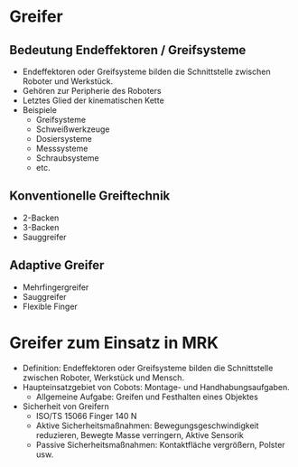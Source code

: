 # Greifer 
## Bedeutung Endeffektoren / Greifsysteme 
- Endeffektoren oder Greifsysteme bilden die Schnittstelle zwischen Roboter und Werkstück. 
- Gehören zur Peripherie des Roboters 
- Letztes Glied der kinematischen Kette 
- Beispiele 
	- Greifsysteme 
	- Schweißwerkzeuge 
	- Dosiersysteme 
	- Messsysteme 
	- Schraubsysteme 
	- etc. 

## Konventionelle Greiftechnik 
- 2-Backen 
- 3-Backen 
- Sauggreifer 

## Adaptive Greifer 
- Mehrfingergreifer 
- Sauggreifer 
- Flexible Finger 


# Greifer zum Einsatz in MRK 
- Definition: Endeffektoren oder Greifsysteme bilden die Schnittstelle zwischen Roboter, Werkstück und Mensch. 
- Haupteinsatzgebiet von Cobots: Montage- und Handhabungsaufgaben. 
	- Allgemeine Aufgabe: Greifen und Festhalten eines Objektes 
- Sicherheit von Greifern 
	- ISO/TS 15066 Finger 140 N 
	- Aktive Sicherheitsmaßnahmen: Bewegungsgeschwindigkeit reduzieren, Bewegte Masse verringern, Aktive Sensorik 
	- Passive Sicherheitsmaßnahmen: Kontaktfläche vergrößern, Polster usw. 